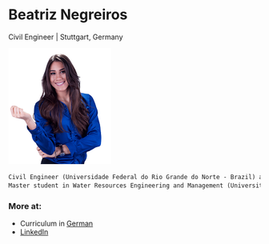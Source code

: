 # Beatriz Negreiros
Civil Engineer | Stuttgart, Germany

![Image](pic.png)





```markdown
Civil Engineer (Universidade Federal do Rio Grande do Norte - Brazil) and University of Stuttgart - UK
Master student in Water Resources Engineering and Management (Universität Stuttgart - Germany)

```

### More at:

- Curriculum in [German](https://documentcloud.adobe.com/link/track?uri=urn:aaid:scds:US:ffd8a27e-8046-4f3d-a009-ae43735f632c)
- [LinkedIn](https://www.linkedin.com/in/beatriz-negreiros/)
